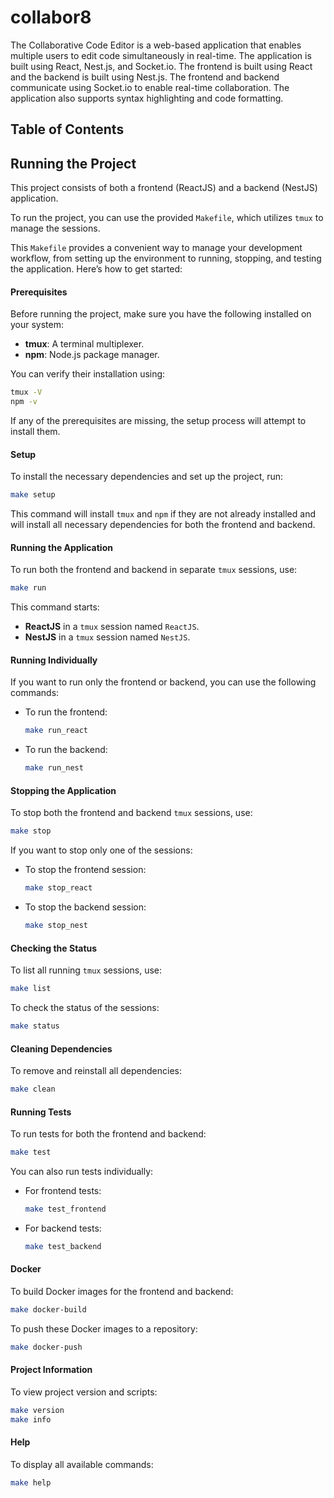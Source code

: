 # collabor8
The Collaborative Code Editor is a web-based application that enables multiple
users to edit code simultaneously in real-time. The application is built using
React, Nest.js, and Socket.io. The frontend is built using React and the
backend is built using Nest.js. The frontend and backend communicate using
Socket.io to enable real-time collaboration. The application also supports
syntax highlighting and code formatting.

## Table of Contents



## Running the Project

This project consists of both a frontend (ReactJS) and a backend (NestJS) application. 

To run the project, you can use the provided `Makefile`, which utilizes `tmux` to manage the sessions.

This `Makefile` provides a convenient way to manage your development workflow, from setting up the environment to running, stopping, and testing the application.
Here’s how to get started:

#### Prerequisites

Before running the project, make sure you have the following installed on your system:
- **tmux**: A terminal multiplexer.
- **npm**: Node.js package manager.

You can verify their installation using:
```bash
tmux -V
npm -v
```

If any of the prerequisites are missing, the setup process will attempt to install them.

#### Setup

To install the necessary dependencies and set up the project, run:
```bash
make setup
```

This command will install `tmux` and `npm` if they are not already installed and will install all necessary dependencies for both the frontend and backend.

#### Running the Application

To run both the frontend and backend in separate `tmux` sessions, use:
```bash
make run
```

This command starts:
- **ReactJS** in a `tmux` session named `ReactJS`.
- **NestJS** in a `tmux` session named `NestJS`.

#### Running Individually

If you want to run only the frontend or backend, you can use the following commands:

- To run the frontend:
  ```bash
  make run_react
  ```

- To run the backend:
  ```bash
  make run_nest
  ```

#### Stopping the Application

To stop both the frontend and backend `tmux` sessions, use:
```bash
make stop
```

If you want to stop only one of the sessions:
- To stop the frontend session:
  ```bash
  make stop_react
  ```
- To stop the backend session:
  ```bash
  make stop_nest
  ```

#### Checking the Status

To list all running `tmux` sessions, use:
```bash
make list
```

To check the status of the sessions:
```bash
make status
```

#### Cleaning Dependencies

To remove and reinstall all dependencies:
```bash
make clean
```

#### Running Tests

To run tests for both the frontend and backend:
```bash
make test
```

You can also run tests individually:
- For frontend tests:
  ```bash
  make test_frontend
  ```
- For backend tests:
  ```bash
  make test_backend
  ```

#### Docker

To build Docker images for the frontend and backend:
```bash
make docker-build
```

To push these Docker images to a repository:
```bash
make docker-push
```

#### Project Information

To view project version and scripts:
```bash
make version
make info
```

#### Help

To display all available commands:
```bash
make help
```


